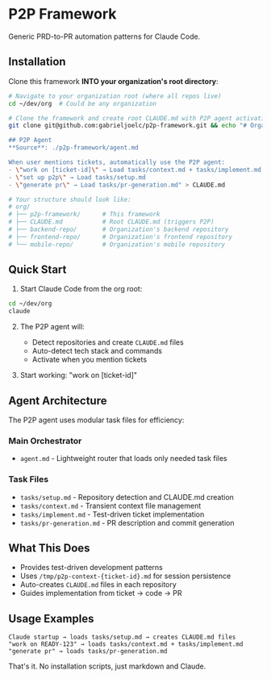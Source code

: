 # P2P Framework

Generic PRD-to-PR automation patterns for Claude Code.

## Installation

Clone this framework **INTO your organization's root directory**:
```bash
# Navigate to your organization root (where all repos live)
cd ~/dev/org  # Could be any organization

# Clone the framework and create root CLAUDE.md with P2P agent activation
git clone git@github.com:gabrieljoelc/p2p-framework.git && echo "# Organization Root

## P2P Agent
**Source**: ./p2p-framework/agent.md

When user mentions tickets, automatically use the P2P agent:
- \"work on [ticket-id]\" → Load tasks/context.md + tasks/implement.md  
- \"set up p2p\" → Load tasks/setup.md
- \"generate pr\" → Load tasks/pr-generation.md" > CLAUDE.md

# Your structure should look like:
# org/
# ├── p2p-framework/      # This framework
# ├── CLAUDE.md           # Root CLAUDE.md (triggers P2P)
# ├── backend-repo/       # Organization's backend repository
# ├── frontend-repo/      # Organization's frontend repository  
# └── mobile-repo/        # Organization's mobile repository
```

## Quick Start

1. Start Claude Code from the org root:
```bash
cd ~/dev/org
claude
```

2. The P2P agent will:
   - Detect repositories and create `CLAUDE.md` files
   - Auto-detect tech stack and commands
   - Activate when you mention tickets

3. Start working: "work on [ticket-id]"

## Agent Architecture

The P2P agent uses modular task files for efficiency:

### Main Orchestrator
- `agent.md` - Lightweight router that loads only needed task files

### Task Files
- `tasks/setup.md` - Repository detection and CLAUDE.md creation
- `tasks/context.md` - Transient context file management  
- `tasks/implement.md` - Test-driven ticket implementation
- `tasks/pr-generation.md` - PR description and commit generation


## What This Does

- Provides test-driven development patterns
- Uses `/tmp/p2p-context-{ticket-id}.md` for session persistence  
- Auto-creates `CLAUDE.md` files in each repository
- Guides implementation from ticket → code → PR

## Usage Examples

```
Claude startup → loads tasks/setup.md → creates CLAUDE.md files
"work on READY-123" → loads tasks/context.md + tasks/implement.md
"generate pr" → loads tasks/pr-generation.md
```

That's it. No installation scripts, just markdown and Claude.